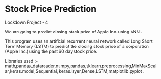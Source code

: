 # Stock Price Prediction
Lockdown Project - 4

We are going to predict closing stock price of Apple Inc. using ANN .

This program uses an artificial recurrent neural network called Long Short Term Memory (LSTM) to predict the closing stock price of a corporation 
(Apple Inc.) using the past 60 day stock price.

Libraries used :- math,pandas_datareader,numpy,pandas,sklearn.preprocessing,MinMaxScalar,keras.model,Sequential,
keras.layer,Dense,LSTM,matplotlib.pyplot .
